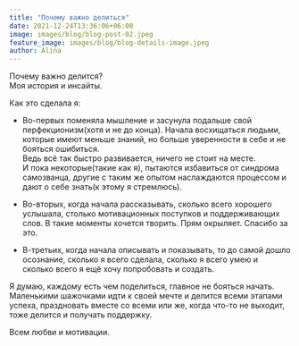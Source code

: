 ```yaml
---
title: "Почему важно делиться"
date: 2021-12-24T13:36:06+06:00
image: images/blog/blog-post-02.jpeg
feature_image: images/blog/blog-details-image.jpeg
author: Alina
---
```



Почему важно делится?  
Моя история и инсайты.   

Как это сделала я:

* Во-первых поменяла мышление и засунула подальше свой перфекционизм(хотя и не до конца).
Начала восхищаться людьми, которые имеют меньше знаний, но больше уверенности в себе и не бояться ошибиться.   
Ведь всё так быстро развивается, ничего не стоит на месте.  
И пока некоторые(такие как я), пытаются избавиться от синдрома самозванца, другие с таким же опытом наслаждаются процессом и дают о себе знать(к этому я стремлюсь).  

* Во-вторых, когда начала рассказывать, сколько всего хорошего услышала, столько мотивационных поступков и поддерживающих слов. В такие моменты хочется творить. Прям окрыляет. Спасибо за это.   

* В-третьих, когда начала описывать и показывать, то до самой дошло осознание, сколько я всего сделала, сколько я всего умею и сколько всего я ещё хочу попробовать и создать.     

Я думаю, каждому есть чем поделиться,  главное не бояться начать.  
Маленькими шажочками идти к своей мечте и делится всеми этапами успеха, праздновать вместе со всеми или же, когда что-то не выходит, тоже делится и получать поддержку.  

Всем любви и мотивации.